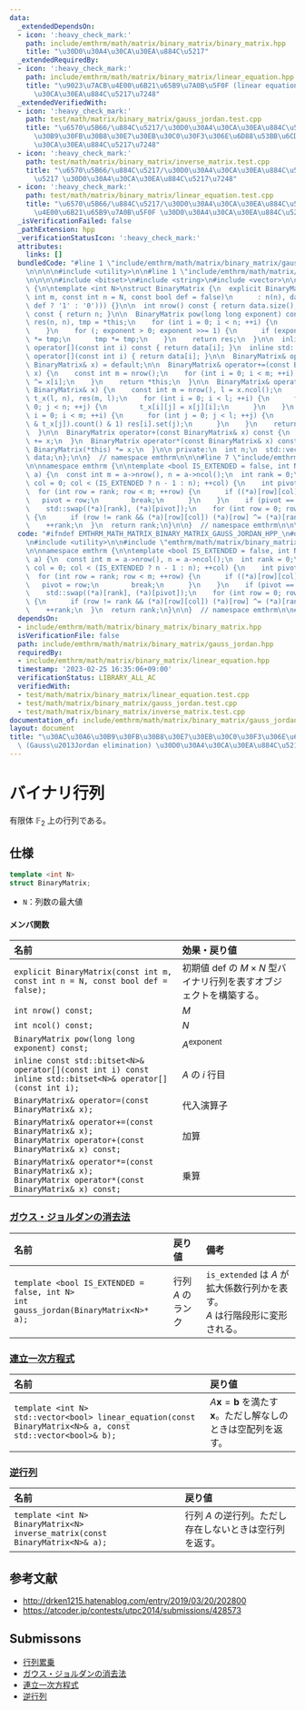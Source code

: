 ```yaml
---
data:
  _extendedDependsOn:
  - icon: ':heavy_check_mark:'
    path: include/emthrm/math/matrix/binary_matrix/binary_matrix.hpp
    title: "\u30D0\u30A4\u30CA\u30EA\u884C\u5217"
  _extendedRequiredBy:
  - icon: ':heavy_check_mark:'
    path: include/emthrm/math/matrix/binary_matrix/linear_equation.hpp
    title: "\u9023\u7ACB\u4E00\u6B21\u65B9\u7A0B\u5F0F (linear equation) \u30D0\u30A4\
      \u30CA\u30EA\u884C\u5217\u7248"
  _extendedVerifiedWith:
  - icon: ':heavy_check_mark:'
    path: test/math/matrix/binary_matrix/gauss_jordan.test.cpp
    title: "\u6570\u5B66/\u884C\u5217/\u30D0\u30A4\u30CA\u30EA\u884C\u5217/\u30AC\u30A6\
      \u30B9\u30FB\u30B8\u30E7\u30EB\u30C0\u30F3\u306E\u6D88\u53BB\u6CD5 \u30D0\u30A4\
      \u30CA\u30EA\u884C\u5217\u7248"
  - icon: ':heavy_check_mark:'
    path: test/math/matrix/binary_matrix/inverse_matrix.test.cpp
    title: "\u6570\u5B66/\u884C\u5217/\u30D0\u30A4\u30CA\u30EA\u884C\u5217/\u9006\u884C\
      \u5217 \u30D0\u30A4\u30CA\u30EA\u884C\u5217\u7248"
  - icon: ':heavy_check_mark:'
    path: test/math/matrix/binary_matrix/linear_equation.test.cpp
    title: "\u6570\u5B66/\u884C\u5217/\u30D0\u30A4\u30CA\u30EA\u884C\u5217/\u9023\u7ACB\
      \u4E00\u6B21\u65B9\u7A0B\u5F0F \u30D0\u30A4\u30CA\u30EA\u884C\u5217\u7248"
  _isVerificationFailed: false
  _pathExtension: hpp
  _verificationStatusIcon: ':heavy_check_mark:'
  attributes:
    links: []
  bundledCode: "#line 1 \"include/emthrm/math/matrix/binary_matrix/gauss_jordan.hpp\"\
    \n\n\n\n#include <utility>\n\n#line 1 \"include/emthrm/math/matrix/binary_matrix/binary_matrix.hpp\"\
    \n\n\n\n#include <bitset>\n#include <string>\n#include <vector>\n\nnamespace emthrm\
    \ {\n\ntemplate <int N>\nstruct BinaryMatrix {\n  explicit BinaryMatrix(const\
    \ int m, const int n = N, const bool def = false)\n      : n(n), data(m, std::bitset<N>(std::string(n,\
    \ def ? '1' : '0'))) {}\n\n  int nrow() const { return data.size(); }\n  int ncol()\
    \ const { return n; }\n\n  BinaryMatrix pow(long long exponent) const {\n    BinaryMatrix\
    \ res(n, n), tmp = *this;\n    for (int i = 0; i < n; ++i) {\n      res[i].set(i);\n\
    \    }\n    for (; exponent > 0; exponent >>= 1) {\n      if (exponent & 1) res\
    \ *= tmp;\n      tmp *= tmp;\n    }\n    return res;\n  }\n\n  inline const std::bitset<N>&\
    \ operator[](const int i) const { return data[i]; }\n  inline std::bitset<N>&\
    \ operator[](const int i) { return data[i]; }\n\n  BinaryMatrix& operator=(const\
    \ BinaryMatrix& x) = default;\n\n  BinaryMatrix& operator+=(const BinaryMatrix&\
    \ x) {\n    const int m = nrow();\n    for (int i = 0; i < m; ++i) {\n      data[i]\
    \ ^= x[i];\n    }\n    return *this;\n  }\n\n  BinaryMatrix& operator*=(const\
    \ BinaryMatrix& x) {\n    const int m = nrow(), l = x.ncol();\n    BinaryMatrix\
    \ t_x(l, n), res(m, l);\n    for (int i = 0; i < l; ++i) {\n      for (int j =\
    \ 0; j < n; ++j) {\n        t_x[i][j] = x[j][i];\n      }\n    }\n    for (int\
    \ i = 0; i < m; ++i) {\n      for (int j = 0; j < l; ++j) {\n        if ((data[i]\
    \ & t_x[j]).count() & 1) res[i].set(j);\n      }\n    }\n    return *this = res;\n\
    \  }\n\n  BinaryMatrix operator+(const BinaryMatrix& x) const {\n    return BinaryMatrix(*this)\
    \ += x;\n  }\n  BinaryMatrix operator*(const BinaryMatrix& x) const {\n    return\
    \ BinaryMatrix(*this) *= x;\n  }\n\n private:\n  int n;\n  std::vector<std::bitset<N>>\
    \ data;\n};\n\n}  // namespace emthrm\n\n\n#line 7 \"include/emthrm/math/matrix/binary_matrix/gauss_jordan.hpp\"\
    \n\nnamespace emthrm {\n\ntemplate <bool IS_EXTENDED = false, int N>\nint gauss_jordan(BinaryMatrix<N>*\
    \ a) {\n  const int m = a->nrow(), n = a->ncol();\n  int rank = 0;\n  for (int\
    \ col = 0; col < (IS_EXTENDED ? n - 1 : n); ++col) {\n    int pivot = -1;\n  \
    \  for (int row = rank; row < m; ++row) {\n      if ((*a)[row][col]) {\n     \
    \   pivot = row;\n        break;\n      }\n    }\n    if (pivot == -1) continue;\n\
    \    std::swap((*a)[rank], (*a)[pivot]);\n    for (int row = 0; row < m; ++row)\
    \ {\n      if (row != rank && (*a)[row][col]) (*a)[row] ^= (*a)[rank];\n    }\n\
    \    ++rank;\n  }\n  return rank;\n}\n\n}  // namespace emthrm\n\n\n"
  code: "#ifndef EMTHRM_MATH_MATRIX_BINARY_MATRIX_GAUSS_JORDAN_HPP_\n#define EMTHRM_MATH_MATRIX_BINARY_MATRIX_GAUSS_JORDAN_HPP_\n\
    \n#include <utility>\n\n#include \"emthrm/math/matrix/binary_matrix/binary_matrix.hpp\"\
    \n\nnamespace emthrm {\n\ntemplate <bool IS_EXTENDED = false, int N>\nint gauss_jordan(BinaryMatrix<N>*\
    \ a) {\n  const int m = a->nrow(), n = a->ncol();\n  int rank = 0;\n  for (int\
    \ col = 0; col < (IS_EXTENDED ? n - 1 : n); ++col) {\n    int pivot = -1;\n  \
    \  for (int row = rank; row < m; ++row) {\n      if ((*a)[row][col]) {\n     \
    \   pivot = row;\n        break;\n      }\n    }\n    if (pivot == -1) continue;\n\
    \    std::swap((*a)[rank], (*a)[pivot]);\n    for (int row = 0; row < m; ++row)\
    \ {\n      if (row != rank && (*a)[row][col]) (*a)[row] ^= (*a)[rank];\n    }\n\
    \    ++rank;\n  }\n  return rank;\n}\n\n}  // namespace emthrm\n\n#endif  // EMTHRM_MATH_MATRIX_BINARY_MATRIX_GAUSS_JORDAN_HPP_\n"
  dependsOn:
  - include/emthrm/math/matrix/binary_matrix/binary_matrix.hpp
  isVerificationFile: false
  path: include/emthrm/math/matrix/binary_matrix/gauss_jordan.hpp
  requiredBy:
  - include/emthrm/math/matrix/binary_matrix/linear_equation.hpp
  timestamp: '2023-02-25 16:35:06+09:00'
  verificationStatus: LIBRARY_ALL_AC
  verifiedWith:
  - test/math/matrix/binary_matrix/linear_equation.test.cpp
  - test/math/matrix/binary_matrix/gauss_jordan.test.cpp
  - test/math/matrix/binary_matrix/inverse_matrix.test.cpp
documentation_of: include/emthrm/math/matrix/binary_matrix/gauss_jordan.hpp
layout: document
title: "\u30AC\u30A6\u30B9\u30FB\u30B8\u30E7\u30EB\u30C0\u30F3\u306E\u6D88\u53BB\u6CD5\
  \ (Gauss\u2013Jordan elimination) \u30D0\u30A4\u30CA\u30EA\u884C\u5217\u7248"
---
```


# バイナリ行列

有限体 $\mathbb{F}_2$ 上の行列である。


## 仕様

```cpp
template <int N>
struct BinaryMatrix;
```

- `N`：列数の最大値

#### メンバ関数

|名前|効果・戻り値|
|:--|:--|
|`explicit BinaryMatrix(const int m, const int n = N, const bool def = false);`|初期値 $\mathrm{def}$ の $M \times N$ 型バイナリ行列を表すオブジェクトを構築する。|
|`int nrow() const;`|$M$|
|`int ncol() const;`|$N$|
|`BinaryMatrix pow(long long exponent) const;`|$A^\mathrm{exponent}$|
|`inline const std::bitset<N>& operator[](const int i) const`<br>`inline std::bitset<N>& operator[](const int i);`|$A$ の $i$ 行目|
|`BinaryMatrix& operator=(const BinaryMatrix& x);`|代入演算子|
|`BinaryMatrix& operator+=(const BinaryMatrix& x);`<br>`BinaryMatrix operator+(const BinaryMatrix& x) const;`|加算|
|`BinaryMatrix& operator*=(const BinaryMatrix& x);`<br>`BinaryMatrix operator*(const BinaryMatrix& x) const;`|乗算|


### [ガウス・ジョルダンの消去法](../gauss_jordan.md)

|名前|戻り値|備考|
|:--|:--|:--|
|`template <bool IS_EXTENDED = false, int N>`<br>`int gauss_jordan(BinaryMatrix<N>* a);`|行列 $A$ のランク|`is_extended` は $A$ が拡大係数行列かを表す。<br>$A$ は行階段形に変形される。|


### [連立一次方程式](../linear_equation.md)

|名前|戻り値|
|:--|:--|
|`template <int N>`<br>`std::vector<bool> linear_equation(const BinaryMatrix<N>& a, const std::vector<bool>& b);`|$A \boldsymbol{x} = \boldsymbol{b}$ を満たす $\boldsymbol{x}$。ただし解なしのときは空配列を返す。|


### [逆行列](../inverse_matrix.md)

|名前|戻り値|
|:--|:--|
|`template <int N>`<br>`BinaryMatrix<N> inverse_matrix(const BinaryMatrix<N>& a);`|行列 $A$ の逆行列。ただし存在しないときは空行列を返す。|


## 参考文献

- http://drken1215.hatenablog.com/entry/2019/03/20/202800
- https://atcoder.jp/contests/utpc2014/submissions/428573


## Submissons

- [行列累乗](https://atcoder.jp/contests/utpc2014/submissions/9308568)
- [ガウス・ジョルダンの消去法](https://yukicoder.me/submissions/414183)
- [連立一次方程式](https://yukicoder.me/submissions/626481)
- [逆行列](https://onlinejudge.u-aizu.ac.jp/solutions/problem/2624/review/4088806/emthrm/C++14)
